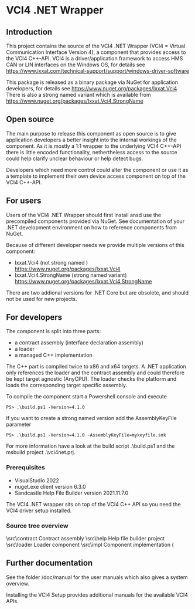 # VCI4 .NET Wrapper

## Introduction

This project contains the source of the VCI4 .NET Wrapper (VCI4 = Virtual Communication Interface Version 4), 
a component that provides access to the VCI4 C++-API.
VCI4 is a driver/application framework to access HMS CAN or LIN interfaces on the Windows OS,
for details see https://www.ixxat.com/technical-support/support/windows-driver-software

This package is released as a binary package via NuGet for application developers,
for details see https://www.nuget.org/packages/Ixxat.Vci4
There is also a strong named variant which is available from https://www.nuget.org/packages/Ixxat.Vci4.StrongName

## Open source

The main purpose to release this component as open source is to give application developers 
a better insight into the internal workings of the component.
As it is mostly a 1:1 wrapper to the underlying VCI4 C++-API there is little encoded functionality, 
nethertheless access to the source could help clarify unclear behaviour or help detect bugs.

Developers which need more control could alter the component or use it as a template to implement their own 
device access component on top of the VCI4 C++-API.


## For users

Users of the VCI4 .NET Wrapper should first install ansd use the precompiled components provided via NuGet.
See documentation of your .NET development environment on how to reference components from NuGet.

Because of different developer needs we provide multiple versions of this component:

- Ixxat.Vci4            (not strong named    ) https://www.nuget.org/packages/Ixxat.Vci4
- Ixxat.Vci4.StrongName (strong named variant) https://www.nuget.org/packages/Ixxat.Vci4.StrongName

There are two addional versions for .NET Core but are obsolete, and should not be used for new projects.


## For developers

The component is split into three parts: 

- a contract assembly (interface declaration assembly)
- a loader
- a managed C++ implementation

The C++ part is compiled twice to x86 and x64 targets.
A .NET application only references the loader and the contract assembly and could therefore be kept target agnostic (AnyCPU).
The loader checks the platform and loads the corresponding target specific assembly.

To compile the component start a Powershell console and execute

    PS> .\build.ps1 -Version=4.1.0

If you want to create a strong named version add the AssemblyKeyFile parameter

    PS> .\build.ps1 -Version=4.1.0 -AssemblyKeyFile=mykeyfile.snk

For more information have a look at the build script .\build.ps1 and the msbuild project .\vci4net.prj.

### Prerequisites

- VisualStudio 2022
- nuget.exe client version 6.3.0
- Sandcastle Help File Builder version 2021.11.7.0

The VCI4 .NET wrapper sits on top of the VCI4 C++ API so you need the VCI4 driver setup installed.

### Source tree overview

\src\contract  Contract assembly 
\src\help      Help file builder project
\src\loader    Loader component
\src\impl      Component implementation (


## Further documentation

See the folder /doc/manual for the user manuals which also gives a system overview.

Installing the VCI4 Setup provides additional manuals for the available VCI4 APIs.